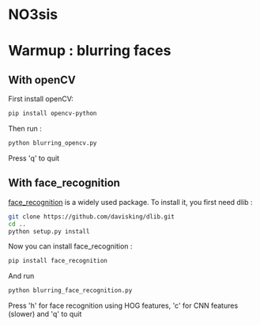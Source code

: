# NO3sis


# Warmup : blurring faces
##  With openCV

First install openCV: 

```bash
pip install opencv-python
```

Then run :

```bash
python blurring_opencv.py
```

Press 'q' to quit
## With face_recognition

[face_recognition](https://github.com/ageitgey/face_recognition) is a widely used package. 
To install it, you first need dlib :
```bash
git clone https://github.com/davisking/dlib.git
cd ..
python setup.py install
```

Now you can install face_recognition :

```bash
pip install face_recognition
```

And run

```bash
python blurring_face_recognition.py
```

Press 'h' for face recognition using HOG features, 'c' for CNN features (slower) and 'q' to quit

